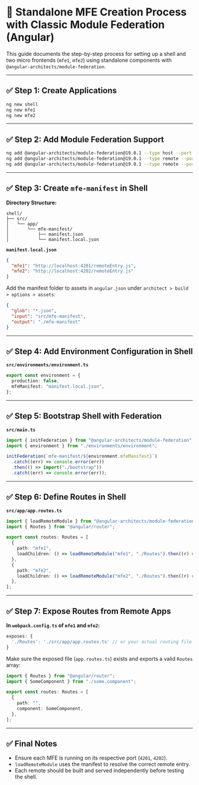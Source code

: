 # 🧩 Standalone MFE Creation Process with Classic Module Federation (Angular)

This guide documents the step-by-step process for setting up a shell and two micro frontends (`mfe1`, `mfe2`) using standalone components with `@angular-architects/module-federation`.

---

## ✅ Step 1: Create Applications

```bash
ng new shell
ng new mfe1
ng new mfe2
```

---

## ✅ Step 2: Add Module Federation Support

```bash
ng add @angular-architects/module-federation@19.0.1 --type host --port 4200
ng add @angular-architects/module-federation@19.0.1 --type remote --port 4201
ng add @angular-architects/module-federation@19.0.1 --type remote --port 4202
```

---

## ✅ Step 3: Create `mfe-manifest` in Shell

**Directory Structure:**

```
shell/
├── src/
│   └── app/
│       └── mfe-manifest/
│           ├── manifest.json
│           └── manifest.local.json
```

**`manifest.local.json`**

```json
{
  "mfe1": "http://localhost:4201/remoteEntry.js",
  "mfe2": "http://localhost:4202/remoteEntry.js"
}
```

Add the manifest folder to assets in `angular.json` under `architect > build > options > assets`:

```json
{
  "glob": "*.json",
  "input": "src/mfe-manifest",
  "output": "./mfe-manifest"
}
```

---

## ✅ Step 4: Add Environment Configuration in Shell

**`src/environments/environment.ts`**

```ts
export const environment = {
  production: false,
  mfeManifest: "manifest.local.json",
};
```

---

## ✅ Step 5: Bootstrap Shell with Federation

**`src/main.ts`**

```ts
import { initFederation } from "@angular-architects/module-federation";
import { environment } from "./environments/environment";

initFederation(`mfe-manifest/${environment.mfeManifest}`)
  .catch((err) => console.error(err))
  .then(() => import("./bootstrap"))
  .catch((err) => console.error(err));
```

---

## ✅ Step 6: Define Routes in Shell

**`src/app/app.routes.ts`**

```ts
import { loadRemoteModule } from "@angular-architects/module-federation";
import { Routes } from "@angular/router";

export const routes: Routes = [
  {
    path: "mfe1",
    loadChildren: () => loadRemoteModule("mfe1", "./Routes").then((r) => r.routes),
  },
  {
    path: "mfe2",
    loadChildren: () => loadRemoteModule("mfe2", "./Routes").then((r) => r.routes),
  },
];
```

---

## ✅ Step 7: Expose Routes from Remote Apps

**In `webpack.config.ts` of `mfe1` and `mfe2`:**

```ts
exposes: {
  './Routes': './src/app/app.routes.ts' // or your actual routing file
}
```

Make sure the exposed file (`app.routes.ts`) exists and exports a valid `Routes` array:

```ts
import { Routes } from "@angular/router";
import { SomeComponent } from "./some.component";

export const routes: Routes = [
  {
    path: "",
    component: SomeComponent,
  },
];
```

---

## ✅ Final Notes

- Ensure each MFE is running on its respective port (`4201`, `4202`).
- `loadRemoteModule` uses the manifest to resolve the correct remote entry.
- Each remote should be built and served independently before testing the shell.
